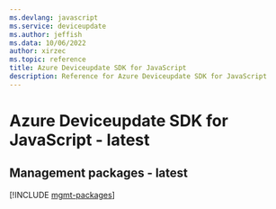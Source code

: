 ```yaml
---
ms.devlang: javascript
ms.service: deviceupdate
ms.author: jeffish
ms.data: 10/06/2022
author: xirzec
ms.topic: reference
title: Azure Deviceupdate SDK for JavaScript
description: Reference for Azure Deviceupdate SDK for JavaScript
---
```

# Azure Deviceupdate SDK for JavaScript - latest

## Management packages - latest
[!INCLUDE [mgmt-packages](deviceupdate-mgmt-index.md)]